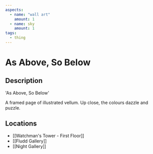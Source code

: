 ```yaml
---
aspects:
  - name: "wall art"
    amount: 1
  - name: sky
    amount: 1
tags:
  - thing
---
```


# As Above, So Below

## Description
'As Above, So Below'

A framed page of illustrated vellum. Up close, the colours dazzle and puzzle.
## Locations
- [[Watchman's Tower - First Floor]]
- [[Fludd Gallery]]
- [[Night Gallery]]